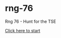 # rng-76
Rng 76 - Hunt for the TSE

[Click here to start](https://htmlpreview.github.com/?https://github.com/akarnokd/rng-76/blob/master/index.html) 
